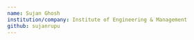 ```yaml
---
name: Sujan Ghosh
institution/company: Institute of Engineering & Management
github: sujanrupu
---
```

